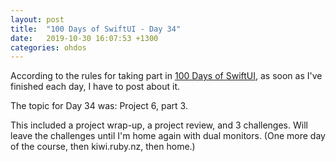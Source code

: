 ```yaml
---
layout: post
title:  "100 Days of SwiftUI - Day 34"
date:   2019-10-30 16:07:53 +1300
categories: ohdos
---
```

According to the rules for taking part in [100 Days of SwiftUI](https://www.hackingwithswift.com/100/swiftui), as soon as I've finished each day, I have to post about it.

The topic for Day 34 was: Project 6, part 3.

This included a project wrap-up, a project review, and 3 challenges. Will leave the challenges until I'm home again with dual monitors. (One more day of the course, then kiwi.ruby.nz, then home.)
